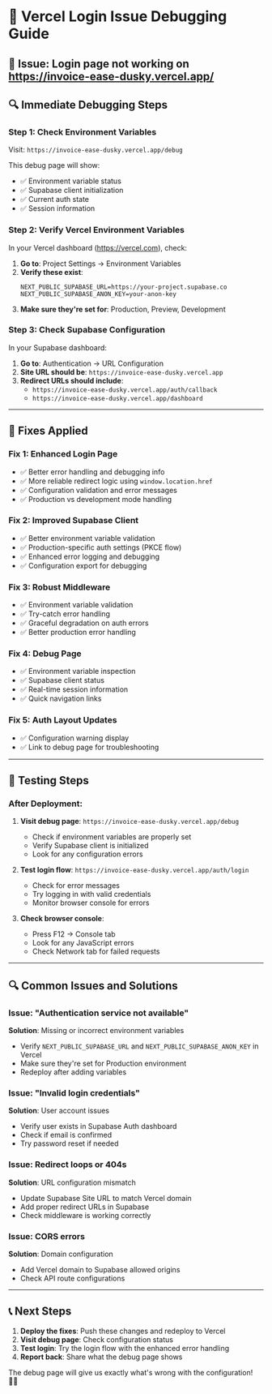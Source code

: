 # 🔧 **Vercel Login Issue Debugging Guide**

## 🚨 **Issue**: Login page not working on https://invoice-ease-dusky.vercel.app/

## 🔍 **Immediate Debugging Steps**

### **Step 1: Check Environment Variables**
Visit: `https://invoice-ease-dusky.vercel.app/debug`

This debug page will show:
- ✅ Environment variable status
- ✅ Supabase client initialization  
- ✅ Current auth state
- ✅ Session information

### **Step 2: Verify Vercel Environment Variables**
In your Vercel dashboard (https://vercel.com), check:

1. **Go to**: Project Settings → Environment Variables
2. **Verify these exist**:
   ```
   NEXT_PUBLIC_SUPABASE_URL=https://your-project.supabase.co
   NEXT_PUBLIC_SUPABASE_ANON_KEY=your-anon-key
   ```
3. **Make sure they're set for**: Production, Preview, Development

### **Step 3: Check Supabase Configuration**
In your Supabase dashboard:

1. **Go to**: Authentication → URL Configuration
2. **Site URL should be**: `https://invoice-ease-dusky.vercel.app`
3. **Redirect URLs should include**:
   - `https://invoice-ease-dusky.vercel.app/auth/callback`
   - `https://invoice-ease-dusky.vercel.app/dashboard`

---

## 🔧 **Fixes Applied**

### **Fix 1: Enhanced Login Page**
- ✅ Better error handling and debugging info
- ✅ More reliable redirect logic using `window.location.href`
- ✅ Configuration validation and error messages
- ✅ Production vs development mode handling

### **Fix 2: Improved Supabase Client**
- ✅ Better environment variable validation
- ✅ Production-specific auth settings (PKCE flow)
- ✅ Enhanced error logging and debugging
- ✅ Configuration export for debugging

### **Fix 3: Robust Middleware**
- ✅ Environment variable validation
- ✅ Try-catch error handling
- ✅ Graceful degradation on auth errors
- ✅ Better production error handling

### **Fix 4: Debug Page**
- ✅ Environment variable inspection
- ✅ Supabase client status
- ✅ Real-time session information
- ✅ Quick navigation links

### **Fix 5: Auth Layout Updates**
- ✅ Configuration warning display
- ✅ Link to debug page for troubleshooting

---

## 🚀 **Testing Steps**

### **After Deployment**:

1. **Visit debug page**: `https://invoice-ease-dusky.vercel.app/debug`
   - Check if environment variables are properly set
   - Verify Supabase client is initialized
   - Look for any configuration errors

2. **Test login flow**: `https://invoice-ease-dusky.vercel.app/auth/login`
   - Check for error messages
   - Try logging in with valid credentials
   - Monitor browser console for errors

3. **Check browser console**: 
   - Press F12 → Console tab
   - Look for any JavaScript errors
   - Check Network tab for failed requests

---

## 🔍 **Common Issues and Solutions**

### **Issue: "Authentication service not available"**
**Solution**: Missing or incorrect environment variables
- Verify `NEXT_PUBLIC_SUPABASE_URL` and `NEXT_PUBLIC_SUPABASE_ANON_KEY` in Vercel
- Make sure they're set for Production environment
- Redeploy after adding variables

### **Issue: "Invalid login credentials"** 
**Solution**: User account issues
- Verify user exists in Supabase Auth dashboard
- Check if email is confirmed
- Try password reset if needed

### **Issue: Redirect loops or 404s**
**Solution**: URL configuration mismatch
- Update Supabase Site URL to match Vercel domain
- Add proper redirect URLs in Supabase
- Check middleware is working correctly

### **Issue: CORS errors**
**Solution**: Domain configuration
- Add Vercel domain to Supabase allowed origins
- Check API route configurations

---

## 📞 **Next Steps**

1. **Deploy the fixes**: Push these changes and redeploy to Vercel
2. **Visit debug page**: Check configuration status
3. **Test login**: Try the login flow with the enhanced error handling
4. **Report back**: Share what the debug page shows

The debug page will give us exactly what's wrong with the configuration! 🕵️‍♂️
